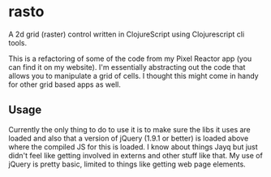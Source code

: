 # rasto
A 2d grid (raster) control written in ClojureScript using Clojurescript cli tools.

This is a refactoring of some of the code from my Pixel Reactor app
(you can find it on my website). I'm essentially abstracting out the
code that allows you to manipulate a grid of cells. I thought this
might come in handy for other grid based apps as well.

## Usage

Currently the only thing to do to use it is to make sure the libs it
uses are loaded and also that a version of jQuery (1.9.1 or better) is
loaded above where the compiled JS for this is loaded. I know about
things Jayq but just didn't feel like getting involved in externs and
other stuff like that. My use of jQuery is pretty basic, limited to
things like getting web page elements.
